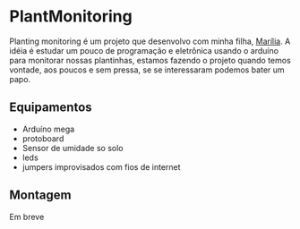 # PlantMonitoring

Planting monitoring é um projeto que desenvolvo com minha filha, [Marília](https://www.instagram.com/mamahstudies/).
A idéia é estudar um pouco de programação e eletrônica usando o arduíno para monitorar nossas plantinhas, estamos fazendo o projeto quando temos vontade, aos poucos e sem pressa, se se interessaram podemos bater um papo.

## Equipamentos

 - Arduíno mega
 - protoboard
 - Sensor de umidade so solo
 - leds
 - jumpers improvisados com fios de internet
 
 ## Montagem
 
 Em breve
 
 
